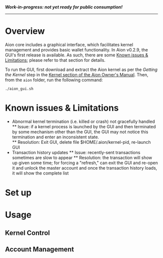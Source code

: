 _**Work-in-progress: not yet ready for public consumption!**_
***

# Overview

Aion core includes a graphical interface, which facilitates kernel management and provides basic wallet functionality.     In Aion v0.2.9, the GUI's first release is available.  As such, there are some [Known issues & Limitations](#known-issues--limitations); please refer to that section for details.

To run the GUI, first download and extract the Aion kernel as per the _Getting the Kernel_ step in the [Kernel section of the Aion Owner's Manual](https://github.com/aionnetwork/aion/wiki/Aion-Owner's-Manual#kernel).  Then, from the `aion` folder, run the following command:

```
./aion_gui.sh
```

# Known issues & Limitations

* Abnormal kernel termination (i.e. killed or crash) not gracefully handled
** Issue: if a kernel process is launched by the GUI and then terminated by some mechanism other than the GUI, the GUI may not notice this termination and enter an inconsistent state.  
** Resolution: Exit GUI, delete file $HOME/.aion/kernel-pid, re-launch GUI
* Transaction history updates 
** Issue: recently-sent transactions sometimes are slow to appear 
** Resolution: the transaction will show up given some time; for forcing a "refresh," can exit the GUI and re-open it and unlock the master account and once the transaction history loads, it will show the complete list

# Set up

# Usage

## Kernel Control

## Account Management

## 